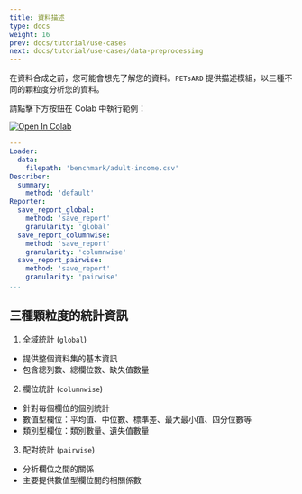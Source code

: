 ```yaml
---
title: 資料描述
type: docs
weight: 16
prev: docs/tutorial/use-cases
next: docs/tutorial/use-cases/data-preprocessing
---
```



在資料合成之前，您可能會想先了解您的資料。`PETsARD` 提供描述模組，以三種不同的顆粒度分析您的資料。

請點擊下方按鈕在 Colab 中執行範例：

[![Open In Colab](https://colab.research.google.com/assets/colab-badge.svg)](https://colab.research.google.com/github/nics-tw/petsard/blob/main/demo/data-description.ipynb)

```yaml
---
Loader:
  data:
    filepath: 'benchmark/adult-income.csv'
Describer:
  summary:
    method: 'default'
Reporter:
  save_report_global:
    method: 'save_report'
    granularity: 'global'
  save_report_columnwise:
    method: 'save_report'
    granularity: 'columnwise'
  save_report_pairwise:
    method: 'save_report'
    granularity: 'pairwise'
...
```

## 三種顆粒度的統計資訊

1. 全域統計 (`global`)

  - 提供整個資料集的基本資訊
  - 包含總列數、總欄位數、缺失值數量

2. 欄位統計 (`columnwise`)

  - 針對每個欄位的個別統計
  - 數值型欄位：平均值、中位數、標準差、最大最小值、四分位數等
  - 類別型欄位：類別數量、遺失值數量

3. 配對統計 (`pairwise`)

  - 分析欄位之間的關係
  - 主要提供數值型欄位間的相關係數